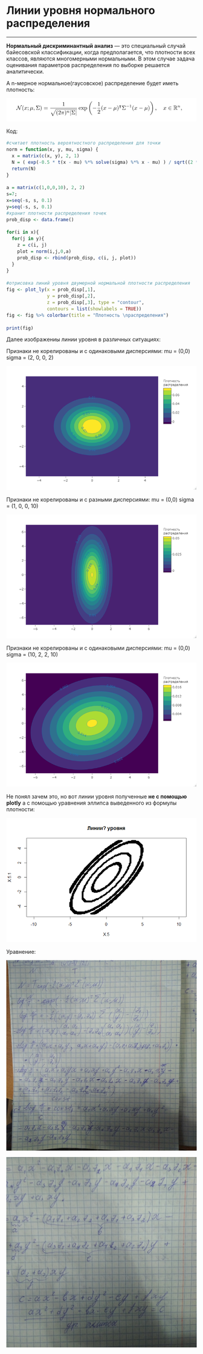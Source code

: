 # Линии уровня нормального распределения

---

**Нормальный дискриминантный анализ** — это специальный случай байесовской классификации, когда предполагается, что плотности всех классов, являются многомерными нормальными. В этом случае задача оценивания параметров распределения по выборке решается аналитически.

А n-мерное нормальное(гаусовское) распределение будет иметь плотность:

![Ну нет ее и все! Отстань!](/lines/linesff.png)

Код:

```R
#считает плотность вероятностного распределения для точки
norm = function(x, y, mu, sigma) {
  x = matrix(c(x, y), 2, 1)
  N = ( exp(-0.5 * t(x - mu) %*% solve(sigma) %*% x - mu) ) / sqrt((2 * pi) ^ 2 * det(sigma))
  return(N)
}

a = matrix(c(1,0,0,10), 2, 2) 
s=7;
x=seq(-s, s, 0.1)
y=seq(-s, s, 0.1)
#хранит плотности распределения точек
prob_disp <- data.frame()

for(i in x){
  for(j in y){
    z = c(i, j)
    plot = norm(i,j,0,a)
    prob_disp <- rbind(prob_disp, c(i, j, plot))
  }
}

#отрисовка линий уровня двумерной нормальной плотности распределения
fig <- plot_ly(x = prob_disp[,1],
               y = prob_disp[,2],
               z = prob_disp[,3], type = "contour",
               contours = list(showlabels = TRUE))
fig <- fig %>% colorbar(title = "Плотность \nраспределения")

print(fig)
```

Далее изображениы линии уровня в различных ситуациях:

Признаки не корелированы и с одинаковыми дисперсиями: mu = (0,0) sigma = (2, 0, 0, 2)

![Ну нет ее и все! Отстань!](/lines/lines1.png)

Признаки не корелированы и с разными дисперсиями: mu = (0,0) sigma = (1, 0, 0, 10)

![Ну нет ее и все! Отстань!](/lines/lines2.png)

Признаки не корелированы и с одинаковыми дисперсиями: mu = (0,0) sigma = (10, 2, 2, 10)

![Ну нет ее и все! Отстань!](/lines/lines3.png)

Не понял зачем это, но вот линии уровня полученные **не с помощью plotly** а с помощью уравнения эллипса выведенного из формулы плотности:

![Ну нет ее и все! Отстань!](/lines/lines4.png)

Уравнение:

![Ну нет ее и все! Отстань!](/lines/linesf1.jpg)

![Ну нет ее и все! Отстань!](/lines/linesf2.jpg)

